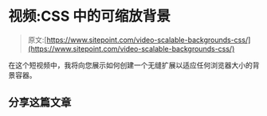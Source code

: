 # 视频:CSS 中的可缩放背景

> 原文:[https://www.sitepoint.com/video-scalable-backgrounds-css/](https://www.sitepoint.com/video-scalable-backgrounds-css/)

在这个短视频中，我将向您展示如何创建一个无缝扩展以适应任何浏览器大小的背景容器。

## 分享这篇文章